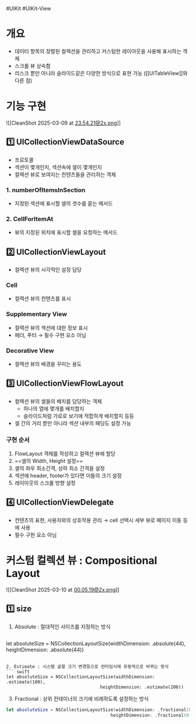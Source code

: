 #UIKit #UIKit-View 

# 개요
- 데이터 항목의 정렬된 컬렉션을 관리하고 커스텀한 레이아웃을 사용해 표시하는 객체
- 스크롤 뷰 상속함
- 리스크 뿐만 아니라 슬라이드같은 다양한 방식으로 표현 가능 ([[UITableView]]와 다른 점)

# 기능 구현

![[CleanShot 2025-03-09 at 23.54.21@2x.png]]
## 1️⃣ UICollectionViewDataSource
- 프로토콜
- 섹션이 몇개인지, 섹션속에 셀이 몇개인지
- 컬렉션 뷰로 보여지는 컨텐츠들을 관리하는 객체

### 1. numberOfItemsInSection
- 지정된 섹션에 표시할 셀의 갯수를 묻는 메서드

### 2. CellForItemAt
- 뷰의 지정된 위치에 표시할 셀을 요청하는 메서드

## 2️⃣ UICollectionViewLayout
- 컬렉션 뷰의 시각적인 설정 담당
### Cell
- 컬렉션 뷰의 컨텐츠를 표시

### Supplementary View
- 컬렉션 뷰의 섹션에 대한 정보 표시
- 헤더, 푸터 → 필수 구현 요소 아님

### Decorative View
- 컬렉션 뷰의 배경을 꾸미는 용도

## 3️⃣ UICollectionViewFlowLayout
- 컬렉션 뷰의 셀들의 배치를 담당하는 객체
	- 하나의 열에 몇개를 배치할지
	- 슬라이드처럼 가로로 보기에 적합하게 배치할지 등등
- 셀 간의 거리 뿐만 아니라 섹션 내부의 패딩도 설정 가능

### 구현 순서
1. FlowLayout 객체를 작성하고 컬렉션 뷰에 할당
2. ==셀의 Width, Height 설정==
3. 셀의 좌우 최소간격, 상하 최소 간격을 설정
4. 섹션에 header, footer가 있다면 이들의 크기 설정
5. 레이아웃의 스크롤 방향 설정

## 4️⃣ UICollectionViewDelegate
- 컨텐츠의 표현, 사용자와의 상호작용 관리 → cell 선택시 세부 뷰로 페이지 이동 등에 사용
- 필수 구현 요소 아님

# 커스텀 컬렉션 뷰 : Compositional Layout

![[CleanShot 2025-03-10 at 00.05.19@2x.png]]

## 1️⃣ size
1. Absolute : 절대적인 사이즈를 지정하는 방식
   ``` swift
let absoluteSize = NSCollectionLayoutSize(widthDimension: .absolute(44), 
										heightDimension: .absolute(44))
```

2. Estimate : 시스템 글꼴 크기 변경등으로 런타임시에 유동적으로 바뀌는 방식
``` swift
let absoluteSize = NSCollectionLayoutSize(widthDimension: .estimate(100), 
									heightDimension: .estimate(200))
```
3. Fractional : 상위 컨테이너의 크기에 비례하도록 설정하는 방식
``` swift
let absoluteSize = NSCollectionLayoutSize(widthDimension: .fractional(0.2), 
										heightDimension: .fractional(0.2))
```

